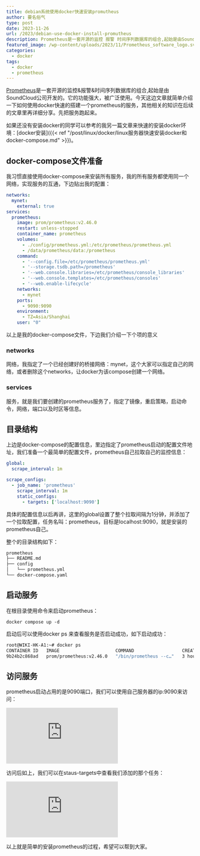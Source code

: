 ```yaml
---
title: debian系统使用docker快速安装promutheus
author: 要名俗气
type: post
date: 2023-11-26
url: /2023/debian-use-docker-install-promutheus
description: Prometheus是一套开源的监控 报警 时间序列数据库的组合,起始是由SoundCloud公司开发的。它的功能强大，被广泛使用。今天这边文章就简单介绍一下如何使用docker快速的搭建一个prometheus的服务，其他相关的知识在后续的文章里再详细分享。先把服务跑起来。如果还没有安装docker的同学可以参考的我另一篇文章来快速的安装docker环境。
featured_image: /wp-content/uploads/2023/11/Prometheus_software_logo.svg_.png
categories:
  - docker
tags:
  - docker
  - prometheus
---
```

[Prometheus](https://prometheus.io/)是一套开源的监控&报警&时间序列数据库的组合,起始是由SoundCloud公司开发的。它的功能强大，被广泛使用。今天这边文章就简单介绍一下如何使用docker快速的搭建一个prometheus的服务，其他相关的知识在后续的文章里再详细分享。先把服务跑起来。

如果还没有安装docker的同学可以参考的我另一篇文章来快速的安装docker环境：[docker安装]({{< ref "/post/linux/docker/linux服务器快速安装docker和docker-compose.md" >}})。

## docker-compose文件准备

我习惯直接使用docker-compose来安装所有服务，我的所有服务都使用同一个网络，实现服务的互通，下边贴出我的配置：

```yaml
networks:
  mynet:
    external: true
services:
  prometheus:
    image: prom/prometheus:v2.46.0
    restart: unless-stopped
    container_name: prometheus
    volumes:
      - ./config/prometheus.yml:/etc/prometheus/prometheus.yml
      - /data/prometheus/data:/prometheus
    command:
      - '--config.file=/etc/prometheus/prometheus.yml'
      - '--storage.tsdb.path=/prometheus'
      - '--web.console.libraries=/etc/prometheus/console_libraries'
      - '--web.console.templates=/etc/prometheus/consoles'
      - '--web.enable-lifecycle'
    networks:
      - mynet
    ports:
      - 9090:9090
    environment:
      - TZ=Asia/Shanghai
    user: "0"
```

以上是我的docker-compose文件，下边我们介绍一下个项的意义

### networks

网络，我指定了一个已经创建好的桥接网络：mynet，这个大家可以指定自己的网络，或者删除这个networks，让docker为该compose创建一个网络。

### services

服务，就是我们要创建的prometheus服务了，指定了镜像，重启策略，启动命令，网络，端口以及时区等信息。

## 目录结构

上边是docker-compose的配置信息，里边指定了prometheus启动的配置文件地址，我们准备一个最简单的配置文件，prometheus自己拉取自己的监控信息：

```yaml
global:
  scrape_interval: 1m

scrape_configs:
  - job_name: 'prometheus'
    scrape_interval: 1m
    static_configs:
      - targets: ['localhost:9090']
```

具体的配置信息以后再讲，这里的global设置了整个拉取间隔为1分钟，并添加了一个拉取配置，任务名叫：prometheus，目标是localhost:9090，就是安装的prometheus自己。

整个的目录结构如下：

```bash
prometheus
├── README.md
├── config
│   └── prometheus.yml
└── docker-compose.yaml
```

## 启动服务

在根目录使用命令来启动prometheus：

```
docker compose up -d
```

启动后可以使用docker ps 来查看服务是否启动成功，如下启动成功：

```bash
root@WIKI-HK-A1:~# docker ps
CONTAINER ID   IMAGE                     COMMAND                  CREATED        STATUS          PORTS                                         NAMES
9b24b2c868ad   prom/prometheus:v2.46.0   "/bin/prometheus --c…"   3 hours ago    Up 34 minutes   0.0.0.0:9090->9090/tcp, :::9090->9090/tcp   prometheus
```

## 访问服务

prometheus启动占用的是9090端口，我们可以使用自己服务器的ip:9090来访问：

![](https://images.iminling.com/app/hide.php?key=clZkV3BZeklFSTNzRmJERkN1d0t2K0JSN0trQVRicUVlckpYVUlDYy9taC9TOVJHMmNtamxCNnBORUlwUTFFU0JFODFyMGc9)

访问后如上，我们可以在staus-targets中查看我们添加的那个任务：

![](https://images.iminling.com/app/hide.php?key=Q1AvdXgyWU5aZjRFY3dqeEt5OWlBUkhoclVPbWdQQm9URVAvSERHTGw1b1FkZ0ZWKzN2dnRPZ1cwK0lqTVpVTVlKWGk1b2c9)

以上就是简单的安装prometheus的过程，希望可以帮到大家。

